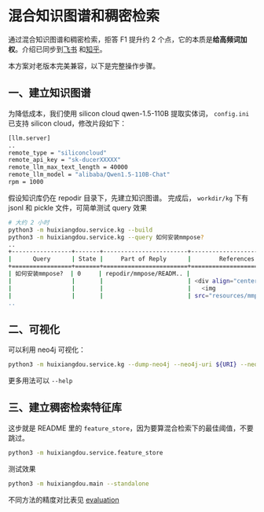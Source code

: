 # 混合知识图谱和稠密检索

通过混合知识图谱和稠密检索，拒答 F1 提升约 2 个点，它的本质是**给高频词加权**。介绍已同步到[飞书](https://aicarrier.feishu.cn/docx/F51pduYyMof8syxKe5RchiU1nIN) 和[知乎](https://zhuanlan.zhihu.com/p/709589834)。

本方案对老版本完美兼容，以下是完整操作步骤。

## 一、建立知识图谱

为降低成本，我们使用 silicon cloud qwen-1.5-110B 提取实体词， `config.ini` 已支持 silicon cloud，修改片段如下：

```bash
[llm.server]
..
remote_type = "siliconcloud"
remote_api_key = "sk-ducerXXXXX"
remote_llm_max_text_length = 40000
remote_llm_model = "alibaba/Qwen1.5-110B-Chat"
rpm = 1000
```

假设知识库仍在 repodir 目录下，先建立知识图谱。
完成后， `workdir/kg` 下有 jsonl 和 pickle 文件，可简单测试 query 效果

```bash
# 大约 2 小时
python3 -m huixiangdou.service.kg --build
python3 -m huixiangdou.service.kg --query 如何安装mmpose?
..
+-----------------+-------+------------------------+---------------------------+
|      Query      | State |     Part of Reply      |        References         |
+=================+=======+========================+===========================+
| 如何安装mmpose?  | 0     | repodir/mmpose/READM.. |                           |
|                 |       |                        | <div align="center">      |
|                 |       |                        |   <img                    |
|                 |       |                        | src="resources/mmpose-    |
..
```

## 二、可视化

可以利用 neo4j 可视化：

```bash
python3 -m huixiangdou.service.kg --dump-neo4j --neo4j-uri ${URI} --neo4j-user ${USER} --neo4j-passwd ${PWD}
```

更多用法可以 `--help`

## 三、建立稠密检索特征库

这步就是 README 里的 `feature_store`，因为要算混合检索下的最佳阈值，不要跳过。

```bash
python3 -m huixiangdou.service.feature_store
```

测试效果

```bash
python3 -m huixiangdou.main --standalone
```

不同方法的精度对比表见 [evaluation](../evaluation/README_zh.md)
